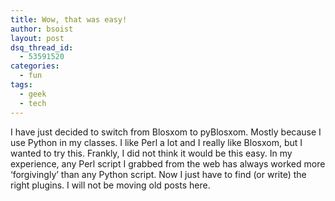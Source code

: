 ```yaml
---
title: Wow, that was easy!
author: bsoist
layout: post
dsq_thread_id:
  - 53591520
categories:
  - fun
tags:
  - geek
  - tech
---
```

I have just decided to switch from Blosxom to pyBlosxom. Mostly because I use Python in my classes. I like Perl a lot and I really like Blosxom, but I wanted to try this. Frankly, I did not think it would be this easy. In my experience, any Perl script I grabbed from the web has always worked more &#8216;forgivingly&#8217; than any Python script. Now I just have to find (or write) the right plugins. I will not be moving old posts here.
